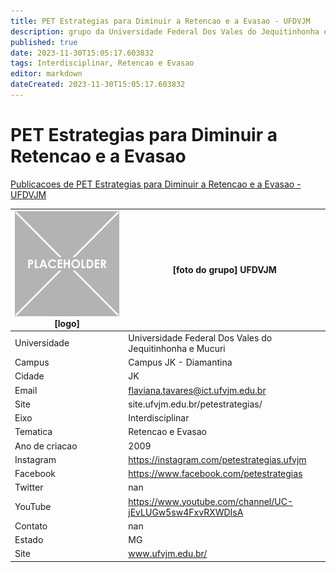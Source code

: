 ```yaml
---
title: PET Estrategias para Diminuir a Retencao e a Evasao - UFDVJM
description: grupo da Universidade Federal Dos Vales do Jequitinhonha e Mucuri
published: true
date: 2023-11-30T15:05:17.603832
tags: Interdisciplinar, Retencao e Evasao
editor: markdown
dateCreated: 2023-11-30T15:05:17.603832
---
```


# PET Estrategias para Diminuir a Retencao e a Evasao

[Publicacoes de PET Estrategias para Diminuir a Retencao e a Evasao - UFDVJM](/atividade/196PETEstrategiasparaDiminuiraRetencaoeaEvasaoUFDVJM/feed)

| ![placeholder.png](/placeholder.png) [logo] | [foto do grupo] UFDVJM         |
| ------------------------------------------- | ------------------------------------------------- |
| Universidade                                | Universidade Federal Dos Vales do Jequitinhonha e Mucuri      |
| Campus                                      | Campus JK - Diamantina            |
| Cidade                                      | JK             |
| Email                                       | flaviana.tavares@ict.ufvjm.edu.br             |
| Site                                        | site.ufvjm.edu.br/petestrategias/              |
| Eixo                                        | Interdisciplinar              |
| Tematica                                    | Retencao e Evasao          |
| Ano de criacao                              | 2009        |
| Instagram                                   | https://instagram.com/petestrategias.ufvjm         |
| Facebook                                    | https://www.facebook.com/petestrategias          |
| Twitter                                     | nan           |
| YouTube                                     | https://www.youtube.com/channel/UC-jEvLUGw5sw4FxvRXWDIsA           |
| Contato                                     | nan         |
| Estado                                      |  MG            |
| Site                                        | www.ufvjm.edu.br/ |
